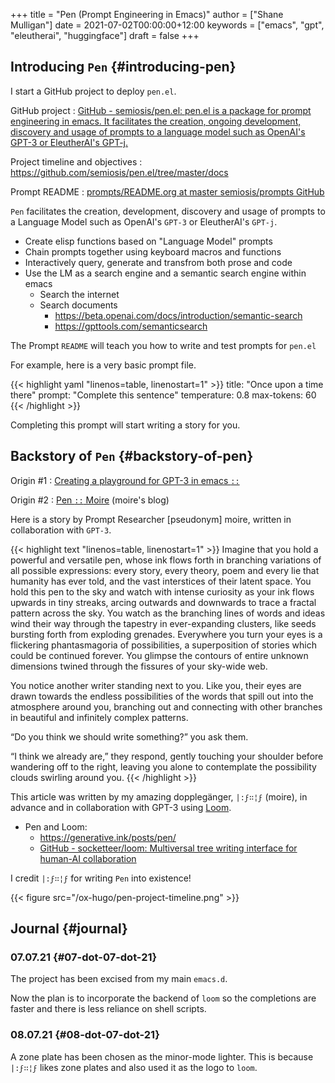 +++
title = "Pen (Prompt Engineering in Emacs)"
author = ["Shane Mulligan"]
date = 2021-07-02T00:00:00+12:00
keywords = ["emacs", "gpt", "eleutherai", "huggingface"]
draft = false
+++

## Introducing `Pen` {#introducing-pen}

I start a GitHub project to deploy `pen.el`.

GitHub project
: [GitHub - semiosis/pen.el: pen.el is a package for prompt engineering in emacs. It facilitates the creation, ongoing development, discovery and usage of prompts to a language model such as OpenAI's GPT-3 or EleutherAI's GPT-j.](https://github.com/semiosis/pen.el/)

Project timeline and objectives
: <https://github.com/semiosis/pen.el/tree/master/docs>

Prompt README
: [prompts/README.org at master  semiosis/prompts  GitHub](http://github.com/semiosis/prompts/blob/master/README.org)

`Pen` facilitates the creation,
development, discovery and usage of prompts to
a Language Model such as OpenAI's `GPT-3` or EleutherAI's `GPT-j`.

-   Create elisp functions based on "Language Model" prompts
-   Chain prompts together using keyboard macros and functions
-   Interactively query, generate and transfrom both prose and code
-   Use the LM as a search engine and a semantic search engine within emacs
    -   Search the internet
    -   Search documents
        -   <https://beta.openai.com/docs/introduction/semantic-search>
        -   <https://gpttools.com/semanticsearch>

The Prompt `README` will teach you how to
write and test prompts for `pen.el`

For example, here is a very basic prompt file.

{{< highlight yaml "linenos=table, linenostart=1" >}}
title: "Once upon a time there"
prompt: "Complete this sentence"
temperature: 0.8
max-tokens: 60
{{< /highlight >}}

Completing this prompt will start writing a story for you.


## Backstory of `Pen` {#backstory-of-pen}

Origin #1
: [Creating a playground for GPT-3 in emacs `::`](https://semiosis.github.io/posts/creating-a-playground-for-gpt-3-in-emacs/)

Origin #2
: [Pen `::`  Moire](https://generative.ink/posts/pen/) (moire's blog)

Here is a story by Prompt Researcher [pseudonym] moire,
written in collaboration with `GPT-3`.

{{< highlight text "linenos=table, linenostart=1" >}}
Imagine that you hold a powerful and versatile pen, whose ink flows forth in
branching variations of all possible expressions: every story, every theory,
poem and every lie that humanity has ever told, and the vast interstices of
their latent space. You hold this pen to the sky and watch with intense
curiosity as your ink flows upwards in tiny streaks, arcing outwards and
downwards to trace a fractal pattern across the sky. You watch as the branching
lines of words and ideas wind their way through the tapestry in ever-expanding
clusters, like seeds bursting forth from exploding grenades. Everywhere you
turn your eyes is a flickering phantasmagoria of possibilities, a superposition
of stories which could be continued forever. You glimpse the contours of entire
unknown dimensions twined through the fissures of your sky-wide web.

You notice another writer standing next to you. Like you, their eyes are drawn
towards the endless possibilities of the words that spill out into the
atmosphere around you, branching out and connecting with other branches in
beautiful and infinitely complex patterns.

“Do you think we should write something?” you ask them.

“I think we already are,” they respond, gently touching your shoulder before
wandering off to the right, leaving you alone to contemplate the possibility
clouds swirling around you.
{{< /highlight >}}

This article was written by my amazing
dopplegänger, `|:ϝ∷¦ϝ` (moire), in advance and
in collaboration with GPT-3 using
[Loom](https://github.com/socketteer/loom).

-   Pen and Loom:
    -   <https://generative.ink/posts/pen/>
    -   [GitHub - socketteer/loom: Multiversal tree writing interface for human-AI collaboration](https://github.com/socketteer/loom)

I credit `|:ϝ∷¦ϝ` for writing `Pen` into existence!

{{< figure src="/ox-hugo/pen-project-timeline.png" >}}


## Journal {#journal}


### 07.07.21 {#07-dot-07-dot-21}

The project has been excised from my main `emacs.d`.

Now the plan is to incorporate the backend of
`loom` so the completions are faster and there
is less reliance on shell scripts.


### 08.07.21 {#08-dot-07-dot-21}

A zone plate has been chosen as the minor-mode lighter.
This is because `|:ϝ∷¦ϝ` likes zone plates and also used it as the logo to `loom`.
